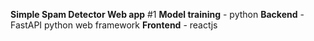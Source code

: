 **Simple Spam Detector Web app**
#1
 **Model training**
       - python
  **Backend**
        - FastAPI python web framework
  **Frontend**
       - reactjs

